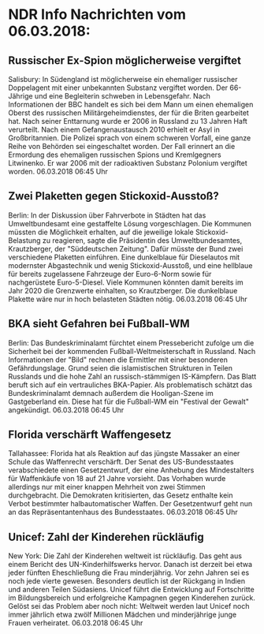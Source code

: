 # NDR Info Nachrichten vom 06.03.2018:


## Russischer Ex-Spion möglicherweise vergiftet
Salisbury: In Südengland ist möglicherweise ein ehemaliger russischer Doppelagent mit einer unbekannten Substanz vergiftet worden. Der 66-Jährige und eine Begleiterin schweben in Lebensgefahr. Nach Informationen der BBC handelt es sich bei dem Mann um  einen ehemaligen Oberst des russischen Militärgeheimdienstes, der für die Briten gearbeitet hat. Nach seiner Enttarnung wurde er 2006 in Russland zu 13 Jahren Haft verurteilt. Nach einem Gefangenaustausch 2010 erhielt er Asyl in Großbritannien. Die Polizei sprach von einem schweren Vorfall, eine ganze Reihe von Behörden sei eingeschaltet worden. Der Fall erinnert an die Ermordung des ehemaligen russischen Spions und Kremlgegners Litwinenko. Er war 2006 mit der radioaktiven Substanz Polonium vergiftet worden. 06.03.2018 06:45 Uhr 

## Zwei Plaketten gegen Stickoxid-Ausstoß?
Berlin: In der Diskussion über Fahrverbote in Städten hat das Umweltbundesamt eine gestaffelte Lösung vorgeschlagen. Die Kommunen müssten die Möglichkeit erhalten, auf die jeweilige lokale Stickoxid-Belastung zu reagieren, sagte die Präsidentin des Umweltbundesamtes, Krautzberger, der "Süddeutschen Zeitung". Dafür müsste der Bund zwei verschiedene Plaketten einführen. Eine dunkelblaue für Dieselautos mit modernster Abgastechnik und wenig Stickoxid-Ausstoß, und eine hellblaue für bereits zugelassene Fahrzeuge der Euro-6-Norm sowie für nachgerüstete Euro-5-Diesel. Viele Kommunen könnten damit bereits im Jahr 2020 die Grenzwerte einhalten, so Krautzberger. Die dunkelblaue Plakette wäre nur in hoch belasteten Städten nötig. 06.03.2018 06:45 Uhr 

## BKA sieht Gefahren bei Fußball-WM
Berlin: Das Bundeskriminalamt fürchtet einem Pressebericht zufolge um die Sicherheit bei der kommenden Fußball-Weltmeisterschaft in Russland. Nach Informationen der "Bild" rechnen die Ermittler mit einer besonderen Gefährdungslage. Grund seien die islamistischen Strukturen in Teilen Russlands und die hohe Zahl an russisch-stämmigen IS-Kämpfern. Das Blatt beruft sich auf ein vertrauliches BKA-Papier. Als problematisch schätzt das Bundeskriminalamt demnach außerdem die Hooligan-Szene im Gastgeberland ein. Diese hat für die Fußball-WM ein "Festival der Gewalt" angekündigt. 06.03.2018 06:45 Uhr 

## Florida verschärft Waffengesetz
Tallahassee:		Florida hat als Reaktion auf das jüngste Massaker an einer Schule das Waffenrecht verschärft. Der Senat des US-Bundesstaates verabschiedete einen Gesetzentwurf, der eine Anhebung des Mindestalters für Waffenkäufe von 18 auf 21 Jahre vorsieht. Das Vorhaben wurde allerdings nur mit einer knappen Mehrheit von zwei Stimmen durchgebracht. Die Demokraten kritisierten, das Gesetz enthalte kein Verbot bestimmter halbautomatischer Waffen. Der Gesetzentwurf geht nun an das Repräsentantenhaus des Bundesstaates. 06.03.2018 06:45 Uhr 

## Unicef: Zahl der Kinderehen rückläufig
New York: Die Zahl der Kinderehen weltweit ist rückläufig. Das geht aus einem Bericht des UN-Kinderhilfswerks hervor. Danach ist derzeit bei etwa jeder fünften Eheschließung die Frau minderjährig. Vor zehn Jahren sei es noch jede vierte gewesen. Besonders deutlich ist der Rückgang in Indien und anderen Teilen Südasiens. Unicef führt die Entwicklung auf Fortschritte im Bildungsbereich und erfolgreiche Kampagnen gegen Kinderehen zurück. Gelöst sei das Problem aber noch nicht: Weltweit werden laut Unicef noch immer jährlich etwa zwölf Millionen Mädchen und minderjährige junge Frauen verheiratet. 06.03.2018 06:45 Uhr 
